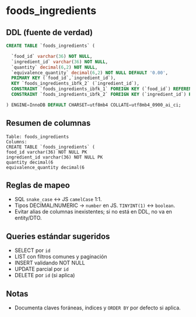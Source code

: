 # foods_ingredients

## DDL (fuente de verdad)
```sql
CREATE TABLE `foods_ingredients` (

  `food_id` varchar(36) NOT NULL,
  `ingredient_id` varchar(36) NOT NULL,
  `quantity` decimal(6,2) NOT NULL,
  `equivalence_quantity` decimal(6,2) NOT NULL DEFAULT '0.00',
  PRIMARY KEY (`food_id`,`ingredient_id`),
  KEY `foods_ingredients_ibfk_2` (`ingredient_id`),
  CONSTRAINT `foods_ingredients_ibfk_1` FOREIGN KEY (`food_id`) REFERENCES `foods` (`id`),
  CONSTRAINT `foods_ingredients_ibfk_2` FOREIGN KEY (`ingredient_id`) REFERENCES `ingredients` (`id`) ON DELETE CASCADE

) ENGINE=InnoDB DEFAULT CHARSET=utf8mb4 COLLATE=utf8mb4_0900_ai_ci;
```

## Resumen de columnas
```
Table: foods_ingredients
Columns:
CREATE TABLE `foods_ingredients` (
food_id varchar(36) NOT NULL PK
ingredient_id varchar(36) NOT NULL PK
quantity decimal(6
equivalence_quantity decimal(6
```

## Reglas de mapeo
- SQL `snake_case` ↔ JS `camelCase` 1:1.
- Tipos DECIMAL/NUMERIC → `number` en JS. `TINYINT(1)` ↔ `boolean`.
- Evitar alias de columnas inexistentes; si no está en DDL, no va en entity/DTO.

## Queries estándar sugeridos
- SELECT por `id`
- LIST con filtros comunes y paginación
- INSERT validando NOT NULL
- UPDATE parcial por `id`
- DELETE por `id` (si aplica)

## Notas
- Documenta claves foráneas, índices y `ORDER BY` por defecto si aplica.
